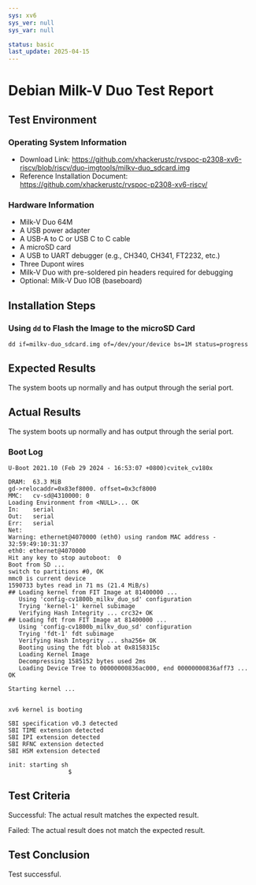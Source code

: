 ```yaml
---
sys: xv6
sys_ver: null
sys_var: null

status: basic
last_update: 2025-04-15
---
```


# Debian Milk-V Duo Test Report

## Test Environment

### Operating System Information

- Download Link: https://github.com/xhackerustc/rvspoc-p2308-xv6-riscv/blob/riscv/duo-imgtools/milkv-duo_sdcard.img
- Reference Installation Document: https://github.com/xhackerustc/rvspoc-p2308-xv6-riscv/

### Hardware Information

- Milk-V Duo 64M
- A USB power adapter
- A USB-A to C or USB C to C cable
- A microSD card
- A USB to UART debugger (e.g., CH340, CH341, FT2232, etc.)
- Three Dupont wires
- Milk-V Duo with pre-soldered pin headers required for debugging
- Optional: Milk-V Duo IOB (baseboard)

## Installation Steps

### Using `dd` to Flash the Image to the microSD Card

```shell
dd if=milkv-duo_sdcard.img of=/dev/your/device bs=1M status=progress
```

## Expected Results

The system boots up normally and has output through the serial port.

## Actual Results

The system boots up normally and has output through the serial port.

### Boot Log

```log
U-Boot 2021.10 (Feb 29 2024 - 16:53:07 +0800)cvitek_cv180x

DRAM:  63.3 MiB
gd->relocaddr=0x83ef8000. offset=0x3cf8000
MMC:   cv-sd@4310000: 0
Loading Environment from <NULL>... OK
In:    serial
Out:   serial
Err:   serial
Net:
Warning: ethernet@4070000 (eth0) using random MAC address - 32:59:49:10:31:37
eth0: ethernet@4070000
Hit any key to stop autoboot:  0
Boot from SD ...
switch to partitions #0, OK
mmc0 is current device
1590733 bytes read in 71 ms (21.4 MiB/s)
## Loading kernel from FIT Image at 81400000 ...
   Using 'config-cv1800b_milkv_duo_sd' configuration
   Trying 'kernel-1' kernel subimage
   Verifying Hash Integrity ... crc32+ OK
## Loading fdt from FIT Image at 81400000 ...
   Using 'config-cv1800b_milkv_duo_sd' configuration
   Trying 'fdt-1' fdt subimage
   Verifying Hash Integrity ... sha256+ OK
   Booting using the fdt blob at 0x8158315c
   Loading Kernel Image
   Decompressing 1585152 bytes used 2ms
   Loading Device Tree to 00000000836ac000, end 00000000836aff73 ... OK

Starting kernel ...


xv6 kernel is booting

SBI specification v0.3 detected
SBI TIME extension detected
SBI IPI extension detected
SBI RFNC extension detected
SBI HSM extension detected

init: starting sh
                 $
```

## Test Criteria

Successful: The actual result matches the expected result.

Failed: The actual result does not match the expected result.

## Test Conclusion

Test successful.

